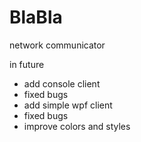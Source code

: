 # BlaBla
network communicator


in future

- add console client 
- fixed bugs
- add simple wpf client
- fixed bugs
- improve colors and styles
